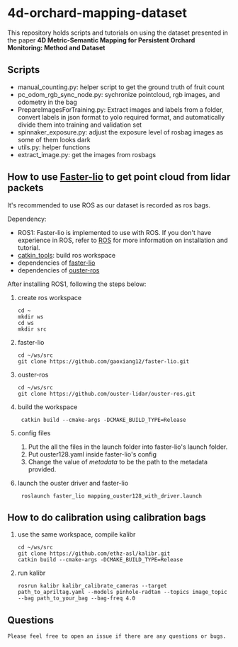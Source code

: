 # 4d-orchard-mapping-dataset

This repository holds scripts and tutorials on using the dataset presented in the paper **4D Metric-Semantic Mapping for Persistent Orchard Monitoring: Method and Dataset**

## Scripts
* manual_counting.py: helper script to get the ground truth of fruit count
* pc_odom_rgb_sync_node.py: sychronize pointcloud, rgb images, and odometry in the bag
* PrepareImagesForTraining.py: Extract images and labels from a folder, convert labels in json format to yolo required format, and automatically divide them into training and validation set
* spinnaker_exposure.py: adjust the exposure level of rosbag images as some of them looks dark
* utils.py: helper functions
* extract_image.py: get the images from rosbags 

## How to use [Faster-lio](https://github.com/gaoxiang12/faster-lio) to get point cloud from lidar packets

It's recommended to use ROS as our dataset is recorded as ros bags.

Dependency: 
* ROS1: Faster-lio is implemented to use with ROS. If you don't have experience in ROS, refer to [ROS](https://wiki.ros.org/Installation) for more information on installation and tutorial. 
* [catkin_tools](https://catkin-tools.readthedocs.io/en/latest/installing.html): build ros workspace
* dependencies of [faster-lio](https://github.com/gaoxiang12/faster-lio)
* dependencies of [ouster-ros](https://github.com/ouster-lidar/ouster-ros)

After installing ROS1, following the steps below:

1. create ros workspace

    ```
    cd ~
    mkdir ws
    cd ws
    mkdir src
    ```

2. faster-lio

    ```
    cd ~/ws/src
    git clone https://github.com/gaoxiang12/faster-lio.git
    ```

3. ouster-ros

    ```
    cd ~/ws/src
    git clone https://github.com/ouster-lidar/ouster-ros.git
    ```


4. build the workspace
   ```
    catkin build --cmake-args -DCMAKE_BUILD_TYPE=Release
   ```

5. config files
   1. Put the all the files in the launch folder into faster-lio's launch folder. 
   2. Put ouster128.yaml inside faster-lio's config
   3. Change the value of *metadata* to be the path to the metadata provided.

6. launch the ouster driver and faster-lio
   ```
    roslaunch faster_lio mapping_ouster128_with_driver.launch
   ```


## How to do calibration using calibration bags

1. use the same workspace, compile kalibr
    ```
    cd ~/ws/src
    git clone https://github.com/ethz-asl/kalibr.git
    catkin build --cmake-args -DCMAKE_BUILD_TYPE=Release
    ```

2. run kalibr
    ```
    rosrun kalibr kalibr_calibrate_cameras --target path_to_apriltag.yaml --models pinhole-radtan --topics image_topic --bag path_to_your_bag --bag-freq 4.0
    ```

## Questions
    Please feel free to open an issue if there are any questions or bugs.
